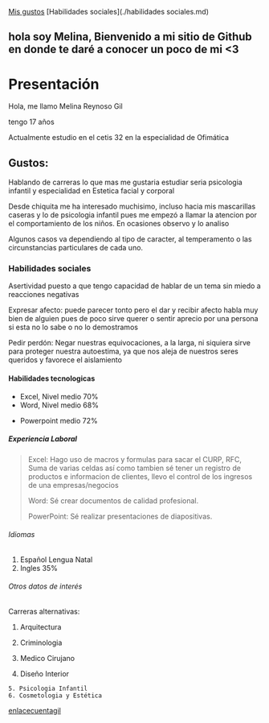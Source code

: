 [Mis gustos](./gustos.md) [Habilidades sociales](./habilidades sociales.md)
##  hola soy Melina,  Bienvenido a mi sitio de Github en donde te daré a conocer un poco de mi <3

# Presentación 
Hola, me llamo Melina Reynoso Gil 

tengo 17 años

Actualmente estudio en el cetis 32 en la especialidad de Ofimática 
## Gustos:
Hablando de carreras lo que mas me gustaria estudiar seria psicologia infantil y especialidad en Estetica facial y corporal

Desde chiquita me ha interesado muchisimo, incluso hacia mis mascarillas caseras y lo de psicologia infantil pues me empezó a llamar la atencion por el comportamiento de los niños. En ocasiones observo  y lo analiso

Algunos casos va dependiendo al tipo de caracter, al temperamento o las circunstancias particulares de cada uno.

### Habilidades sociales 
Asertividad puesto a que tengo capacidad de hablar de un tema sin miedo a reacciones negativas 

Expresar afecto: puede parecer tonto pero el dar y recibir afecto habla muy bien de alguien pues de poco sirve querer o sentir aprecio por una persona si esta no lo sabe o no lo demostramos 

Pedir perdón: Negar nuestras equivocaciones, a la larga, ni siquiera sirve para proteger nuestra autoestima, ya que nos aleja de nuestros seres queridos y favorece el aislamiento 

#### Habilidades tecnologicas 
- Excel, Nivel medio 70%
- Word, Nivel medio 68%
* Powerpoint medio 72%

##### Experiencia Laboral 
> Excel: Hago uso de macros y formulas para sacar el CURP, RFC, Suma de varias celdas así como tambien sé tener un registro de productos e informacion de clientes, llevo el control de los  ingresos de  una empresas/negocios
> 
> Word: Sé crear documentos de calidad profesional.
> 
> PowerPoint: Sé realizar presentaciones de diapositivas.

###### Idiomas 
1. Español Lengua Natal
2. Ingles 35%

###### Otros datos de interés 
Carreras alternativas:

1. Arquitectura 
2. Criminologia

  3. Medico Cirujano 
  4. Diseño Interior 
  
    5. Psicologia Infantil
    6. Cosmetologia y Estética 

[enlacecuentagil](https://melina-reynoso.github.io/)
